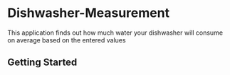 # Dishwasher-Measurement

This application finds out how much water your dishwasher will consume on average based on the entered values

## Getting Started

